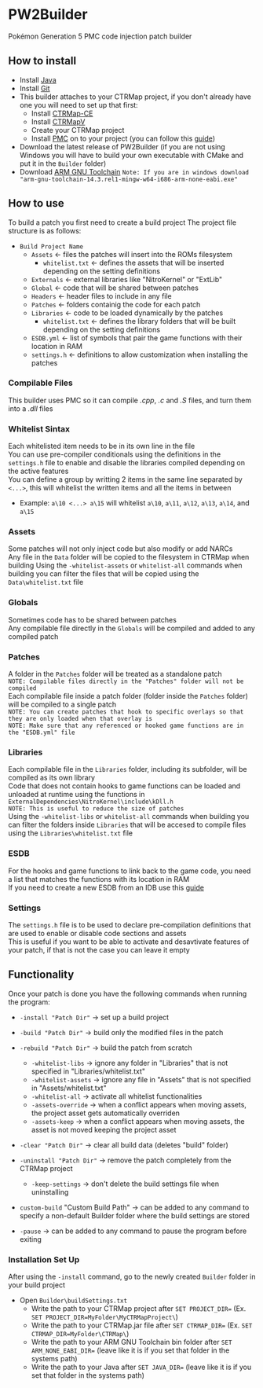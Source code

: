 # PW2Builder
Pokémon Generation 5 PMC code injection patch builder  

## How to install
- Install [Java](https://www.java.com/es/download/manual.jsp)
- Install [Git](https://git-scm.com/downloads)
- This builder attaches to your CTRMap project, if you don't already have one you will need to set up that first:
  - Install [CTRMap-CE](https://github.com/ds-pokemon-hacking/CTRMap-CE/releases)
  - Install [CTRMapV](https://github.com/ds-pokemon-hacking/CTRMapV/releases)
  - Create your CTRMap project
  - Install [PMC](https://github.com/ds-pokemon-hacking/PMC/releases) on to your project (you can follow this [guide](https://ds-pokemon-hacking.github.io/docs/generation-v/guides/bw_b2w2-code_injection/#setting-up-the-environment))
- Download the latest release of PW2Builder (if you are not using Windows you will have to build your own executable with CMake and put it in the ``Builder`` folder)
- Download [ARM GNU Toolchain](https://developer.arm.com/downloads/-/arm-gnu-toolchain-downloads)
``Note: If you are in windows download "arm-gnu-toolchain-14.3.rel1-mingw-w64-i686-arm-none-eabi.exe"``

## How to use
To build a patch you first need to create a build project
The project file structure is as follows:
  - ``Build Project Name``
    - ``Assets`` <- files the patches will insert into the ROMs filesystem
      - ``whitelist.txt`` <- defines the assets that will be inserted depending on the setting definitions
    - ``Externals`` <- external libraries like "NitroKernel" or "ExtLib"
    - ``Global`` <- code that will be shared between patches
    - ``Headers`` <- header files to include in any file
    - ``Patches`` <- folders containig the code for each patch
    - ``Libraries`` <- code to be loaded dynamically by the patches
      - ``whitelist.txt`` <- defines the library folders that will be built depending on the setting definitions
    - ``ESDB.yml`` <- list of symbols that pair the game functions with their location in RAM
    - ``settings.h`` <- definitions to allow customization when installing the patches

### Compilable Files
This builder uses PMC so it can compile *.cpp*, *.c* and *.S* files, and turn them into a *.dll* files  
### Whitelist Sintax
Each whitelisted item needs to be in its own line in the file  
You can use pre-compiler conditionals using the definitions in the ``settings.h`` file to enable and disable the libraries compiled depending on the active features  
You can define a group by writting 2 items in the same line separated by ``<...>``, this will whitelist the written items and all the items in between  
  - Example: ``a\10 <...> a\15`` will whitelist ``a\10``, ``a\11``, ``a\12``, ``a\13``, ``a\14``, and ``a\15``  
### Assets
Some patches will not only inject code but also modify or add NARCs  
Any file in the ``Data`` folder will be copied to the filesystem in CTRMap when building
Using the ``-whitelist-assets`` or ``whitelist-all`` commands when building you can filter the files that will be copied using the ``Data\whitelist.txt`` file
### Globals
Sometimes code has to be shared between patches  
Any compilable file directly in the ``Globals`` will be compiled and added to any compiled patch  
### Patches
A folder in the ``Patches`` folder will be treated as a standalone patch  
``NOTE: Compilable files directly in the "Patches" folder will not be compiled``  
Each compilable file inside a patch folder (folder inside the ``Patches`` folder) will be compiled to a single patch  
``NOTE: You can create patches that hook to specific overlays so that they are only loaded when that overlay is``  
``NOTE: Make sure that any referenced or hooked game functions are in the "ESDB.yml" file``  
### Libraries
Each compilable file in the ``Libraries`` folder, including its subfolder, will be compiled as its own library  
Code that does not contain hooks to game functions can be loaded and unloaded at runtime using the functions in ``ExternalDependencies\NitroKernel\include\kDll.h``  
``NOTE: This is useful to reduce the size of patches``  
Using the ``-whitelist-libs`` or ``whitelist-all`` commands when building you can filter the folders inside ``Libraries`` that will be accesed to compile files using the ``Libraries\whitelist.txt`` file  
### ESDB
For the hooks and game functions to link back to the game code, you need a list that matches the functions with its location in RAM  
If you need to create a new ESDB from an IDB use this [guide](https://ds-pokemon-hacking.github.io/docs/generation-v/guides/bw_b2w2-code_injection/#symbol-maps)  
### Settings
The ``settings.h`` file is to be used to declare pre-compilation definitions that are used to enable or disable code sections and assets  
This is useful if you want to be able to activate and desavtivate features of your patch, if that is not the case you can leave it empty

## Functionality
Once your patch is done you have the following commands when running the program:  
- ``-install "Patch Dir"`` -> set up a build project
- ``-build "Patch Dir"`` -> build only the modified files in the patch
- ``-rebuild "Patch Dir"`` -> build the patch from scratch
  - ``-whitelist-libs`` -> ignore any folder in "Libraries" that is not specified in "Libraries/whitelist.txt"
  - ``-whitelist-assets`` -> ignore any file in "Assets" that is not specified in "Assets/whitelist.txt"
  - ``-whitelist-all`` -> activate all whitelist functionalities
  - ``-assets-override`` -> when a conflict appears when moving assets, the project asset gets automatically overriden
  - ``-assets-keep`` -> when a conflict appears when moving assets, the asset is not moved keeping the project asset
- ``-clear "Patch Dir"`` -> clear all build data (deletes "build" folder)
- ``-uninstall "Patch Dir"`` -> remove the patch completely from the CTRMap project
  - ``-keep-settings`` -> don't delete the build settings file when uninstalling  
  
- ``custom-build`` "Custom Build Path" -> can be added to any command to specify a non-default Builder folder where the build settings are stored
- ``-pause`` -> can be added to any command to pause the program before exiting

### Installation Set Up
After using the ``-install`` command, go to the newly created ``Builder`` folder in your build project  
- Open ``Builder\buildSettings.txt``
  - Write the path to your CTRMap project after ``SET PROJECT_DIR=`` (Ex. ``SET PROJECT_DIR=MyFolder\MyCTRMapProject\``)
  - Write the path to your CTRMap.jar file after ``SET CTRMAP_DIR=`` (Ex. ``SET CTRMAP_DIR=MyFolder\CTRMap\``)
  - Write the path to your ARM GNU Toolchain bin folder after ``SET ARM_NONE_EABI_DIR=`` (leave like it is if you set that folder in the systems path)
  - Write the path to your Java after ``SET JAVA_DIR=`` (leave like it is if you set that folder in the systems path)
